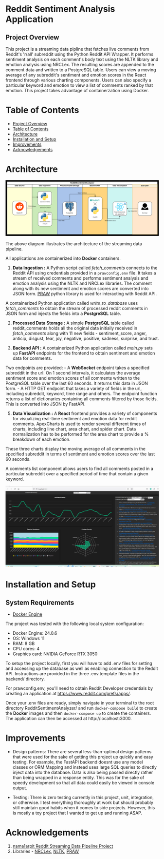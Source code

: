 # Reddit Sentiment Analysis Application
## Project Overview

This project is a streaming data pipline that fetches live comments from Reddit's 'r/all' subreddit using the Python Reddit API Wrapper. It performs sentiment analysis on each comment's body text using the NLTK library and emotion analysis using NRCLex. The resulting scores are appended to the comment data and written to a PostgreSQL table. Users can view a moving average of any subreddit's sentiment and emotion scores in the React frontend through various charting components. Users can also specify a particular keyword and emotion to view a list of comments ranked by that emotion. This project takes advantage of containerzation using Docker.

# Table of Contents
- [Project Overview](#project-overview)
- [Table of Contents](#table-of-contents)
- [Architecture](#architecture)
- [Installation and Setup](#installation-and-setup)
- [Improvements](#improvements)
- [Acknowledgements](#acknowledgements)

# Architecture

![reddit_sentiment_analysis_pipeline_architecture](https://github.com/jalvin99/RedditSentimentAnalyzer/blob/master/images/RedditSentimentAnalyzer_drawio.png?raw=true)

The above diagram illustrates the architecture of the streaming data pipeline. 

All applications are containerized into **Docker** containers.

1. **Data Ingestion :** A Python script called *fetch_comments* connects to the Reddit API using credentials provided in a `prawconfig.env` file. It takes a stream of received comments and performs sentiment analysis and emotion analysis using the NLTK and NRCLex libraries. The comment along with its new sentiment and emotion scores are converted into JSON form. [PRAW](https://praw.readthedocs.io/en/stable/) python library is used for interacting with Reddit API.

A containerized Python application called *write_to_database* uses *fetch_comments* to obtain the stream of processed reddit comments in JSON form and injects the fields into a **PostgreSQL** table.

2. **Processed Data Storage :** A simple **PostgreSQL** table called reddit_comments holds all the original data initially received in *fetch_comments* along with 11 new fields - sentiment_score, anger, anticip, disgust, fear, joy, negative, positive, sadness, surprise, and trust.

3. **Backend API :** A containerized Python application called *main.py* sets up **FastAPI** endpoints for the frontend to obtain sentiment and emotion data for comments. 

Two endpoints are provided:
    - A **WebSocket** endpoint takes a specified subreddit in the url. On 1 second intervals, it calculates the average sentiment score and emotion scores of all comments written to the PostgreSQL table over the last 60 seconds. It returns this data in JSON form.
    - A HTTP GET endpoint that takes a variety of fields in the url, including subreddit, keyword, time range and others. The endpoint function returns a list of dictionaries containing all comments filtered by those fields. This is converted into JSON by FastAPI.

5. **Data Visualization :** A **React** frontend provides a variety of components for visualizing real-time sentiment and emotion data for reddit comments. ApexCharts is used to render several different times of charts, including line chart, area chart, and spider chart. Data normalization has to be performed for the area chart to provide a % breakdown of each emotion. 

These three charts display the moving average of all comments in the specified subreddit in terms of sentiment and emotion scores over the last 60 seconds.

A comments list component allows users to find all comments posted in a particular subreddit over a specified period of time that contain a given keyword.

![reddit_sentiment_analysis_demo](https://github.com/jalvin99/RedditSentimentAnalyzer/blob/master/images/appdemo.gif?raw=true)

# Installation and Setup
## System Requirements
- [Docker Engine](https://www.docker.com/)

The project was tested with the following local system configuration:
- Docker Engine: 24.0.6
- OS: Windows 11
- RAM: 8 GB
- CPU cores: 4
- Graphics card: NVIDIA GeForce RTX 3050

To setup the project locally, first you will have to add .env files for setting and accessing up the database as well as enabling connection to the Reddit API. Instructions are provided in the three .env.template files in the backend/ directory. 

For prawconfig.env, you'll need to obtain Reddit Developer credentials by creating an application at https://www.reddit.com/prefs/apps/.

Once your .env files are ready, simply navigate in your terminal to the root directory RedditSentimentAnalyzer/ and run `docker-compose build` to create the **Docker** images and then `docker-compose up` to create the containers. The application can then be accessed at http://localhost:3000.

# Improvements
- Design patterns: There are several less-than-optimal design patterns that were used for the sake of getting this project up quickly and easy testing. For example, the FastAPI backend doesnt use any model classes or ORM Mapping and instead uses large SQL queries to directly inject data into the database. Data is also being passed directly rather than being wrapped in a response entity. This was for the sake of speedy development so that all data could easily be viewed in console output.

- Testing: There is zero testing currently in this project, unit, integration, or otherwise. I test everything thoroughly at work but should probably still maintain good habits when it comes to side projects. However, this is mostly a toy project that I wanted to get up and running ASAP.

# Acknowledgements
1. [nama1arpit Reddit Streaming Data Pipeline Project](https://github.com/nama1arpit/reddit-streaming-pipeline)
2. Libraries - [NRCLex](https://pypi.org/project/NRCLex/), [NLTK](https://www.nltk.org/), [PRAW](https://praw.readthedocs.io/en/stable/)

